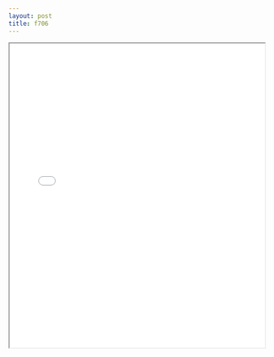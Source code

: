 ```yaml
---
layout: post
title: f706
---
```


<div class="pdf-container">
<iframe src="/ea/assets/pdfs/forms/f706.pdf" height="600" width="100%" allowFullScreen="true"></iframe>
</div>

